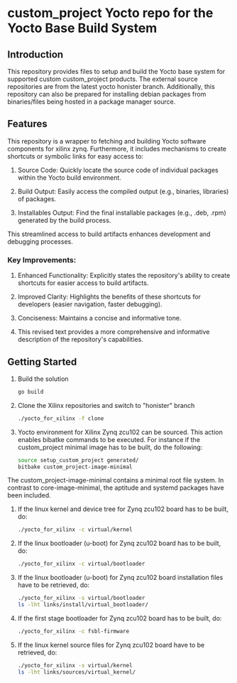 # custom_project Yocto repo for the Yocto Base Build System


## Introduction


This repository provides files to setup and build the Yocto base system for
supported custom custom_project products. The external source repositories are from the latest
yocto honister branch. Additionally, this repository can also be prepared for
installing debian packages from binaries/files being hosted in a package manager source.

## Features

This repository is a wrapper to fetching and building Yocto software components for xilinx zynq.
Furthermore, it includes mechanisms to create shortcuts or symbolic links for easy access to:

1. Source Code: Quickly locate the source code of individual packages within the Yocto build environment.

1. Build Output: Easily access the compiled output (e.g., binaries, libraries) of packages.

1. Installables Output: Find the final installable packages (e.g., .deb, .rpm) generated by the build process.

This streamlined access to build artifacts enhances development and debugging processes.

### Key Improvements:

1. Enhanced Functionality: Explicitly states the repository's ability to create shortcuts for easier access to build artifacts.

1. Improved Clarity: Highlights the benefits of these shortcuts for developers (easier navigation, faster debugging).

1. Conciseness: Maintains a concise and informative tone.

1. This revised text provides a more comprehensive and informative description of the repository's capabilities.

## Getting Started


1. Build the solution
    ```bash
    go build
    ```

1. Clone the Xilinx repositories and switch to "honister" branch
    ```bash
    ./yocto_for_xilinx -f clone
    ```
1. Yocto environment for Xilinx Zynq zcu102 can be sourced. This action enables bibatke commands to
   be executed. For instance if the custom_project minimal image has to be built, do the following:
    ```bash
    source setup_custom_project generated/
    bitbake custom_project-image-minimal
    ```

The custom_project-image-minimal contains a minimal root file system. In contrast to
core-image-minimal, the aptitude and systemd packages have been included.

1. If the linux kernel and device tree for Zynq zcu102 board has to be built, do:
    ```bash
    ./yocto_for_xilinx -c virtual/kernel
    ```

1. If the linux bootloader (u-boot) for Zynq zcu102 board has to be built, do:
    ```bash
    ./yocto_for_xilinx -c virtual/bootloader
    ```

1. If the linux bootloader (u-boot) for Zynq zcu102 board installation files
   have to be retrieved, do:
    ```bash
    ./yocto_for_xilinx -s virtual/bootloader
    ls -lht links/install/virtual_bootloader/
    ```

1. If the first stage bootloader for Zynq zcu102 board has to be built, do:
    ```bash
    ./yocto_for_xilinx -c fsbl-firmware
    ```

1. If the linux kernel source files for Zynq zcu102 board have to be 
   retrieved, do:
    ```bash
    ./yocto_for_xilinx -s virtual/kernel
    ls -lht links/sources/virtual_kernel/
    ```





